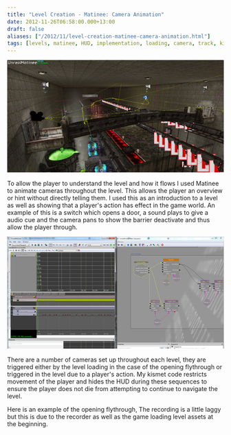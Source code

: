 ```yaml
---
title: "Level Creation - Matinee: Camera Animation"
date: 2012-11-26T06:58:00.000+13:00
draft: false
aliases: ["/2012/11/level-creation-matinee-camera-animation.html"]
tags: [levels, matinee, HUD, implementation, loading, camera, track, kismet, 3d]
---
```


![](flycammat.jpg)

To allow the player to understand the level and how it flows I used Matinee to animate cameras throughout the level. This allows the player an overview or hint without directly telling them. I used this as an introduction to a level as well as showing that a player's action has effect in the game world. An example of this is a switch which opens a door, a sound plays to give a audio cue and the camera pans to show the barrier deactivate and thus allow the player through.

![](matinee.jpg)

There are a number of cameras set up throughout each level, they are triggered either by the level loading in the case of the opening flythrough or triggered in the level due to a player's action. My kismet code restricts movement of the player and hides the HUD during these sequences to ensure the player does not die from attempting to continue to navigate the level.

Here is an example of the opening flythrough, The recording is a little laggy but this is due to the recorder as well as the game loading level assets at the beginning.
